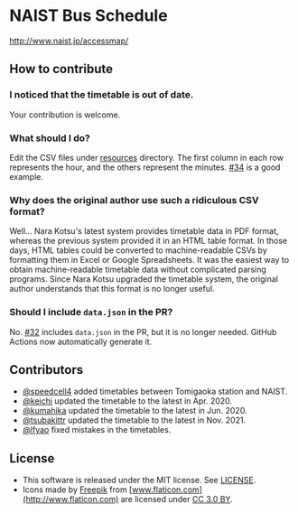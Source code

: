 # NAIST Bus Schedule

http://www.naist.jp/accessmap/

## How to contribute

### I noticed that the timetable is out of date.

Your contribution is welcome.

### What should I do?

Edit the CSV files under [resources](./resources) directory. The first column in each row represents the hour, and the others represent the minutes. [#34](https://github.com/arosh/naist-bus-schedule/pull/34) is a good example.

### Why does the original author use such a ridiculous CSV format?

Well... Nara Kotsu's latest system provides timetable data in PDF format, whereas the previous system provided it in an HTML table format. In those days, HTML tables could be converted to machine-readable CSVs by formatting them in Excel or Google Spreadsheets. It was the easiest way to obtain machine-readable timetable data without complicated parsing programs. Since Nara Kotsu upgraded the timetable system, the original author understands that this format is no longer useful.

### Should I include `data.json` in the PR?

No. [#32](https://github.com/arosh/naist-bus-schedule/pull/34) includes `data.json` in the PR, but it is no longer needed. GitHub Actions now automatically generate it.

## Contributors

* [@speedcell4](https://github.com/speedcell4) added timetables between Tomigaoka station and NAIST.
* [@keichi](https://github.com/keichi) updated the timetable to the latest in Apr. 2020.
* [@kumahika](https://github.com/kumahika) updated the timetable to the latest in Jun. 2020.
* [@tsubakittr](https://github.com/tsubakittr) updated the timetable to the latest in Nov. 2021.
* [@lfyao](https://github.com/lfyao) fixed mistakes in the timetables.

## License

* This software is released under the MIT license. See [LICENSE](./LICENSE).
* Icons made by [Freepik](http://www.freepik.com) from [www.flaticon.com](http://www.flaticon.com) are licensed under [CC 3.0 BY](http://creativecommons.org/licenses/by/3.0/).
